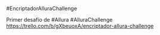 #EncriptadorAlluraChallenge

Primer desafío de #Allura #AlluraChallenge
https://trello.com/b/gXbeuoxA/encriptador-allura-challenge
